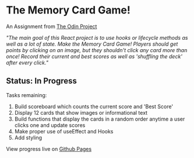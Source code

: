 # The Memory Card Game!

An Assignment from [The Odin Project](https://www.theodinproject.com/lessons/memory-card)

*"The main goal of this React project is to use hooks or lifecycle methods as well as a lot of state. Make the Memory Card Game! Players should get points by clicking on an image, but they shouldn't click any card more than once! Record their current and best scores as well as 'shuffling the deck' after every click."*

## Status: In Progress

Tasks remaining:

  1. Build scoreboard which counts the current score and 'Best Score'
  2. Display 12 cards that show images or informational text
  3. Build functions that display the cards in a random order anytime a user clicks one and update scores
  4. Make proper use of useEffect and Hooks
  5. Add styling

View progress live on [Github Pages](https://programmurr.github.io/memory-card)
